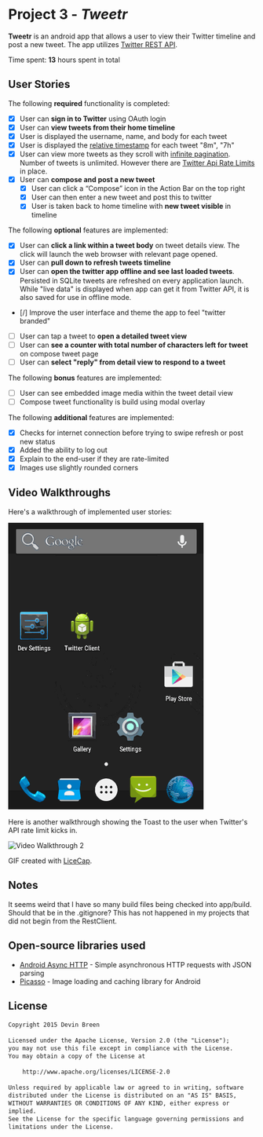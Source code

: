 # Project 3 - *Tweetr*

**Tweetr** is an android app that allows a user to view their Twitter timeline and post a new tweet. The app utilizes [Twitter REST API](https://dev.twitter.com/rest/public).

Time spent: **13** hours spent in total

## User Stories

The following **required** functionality is completed:

* [x]	User can **sign in to Twitter** using OAuth login
* [x]	User can **view tweets from their home timeline**
  * [x] User is displayed the username, name, and body for each tweet
  * [x] User is displayed the [relative timestamp](https://gist.github.com/nesquena/f786232f5ef72f6e10a7) for each tweet "8m", "7h"
  * [x] User can view more tweets as they scroll with [infinite pagination](http://guides.codepath.com/android/Endless-Scrolling-with-AdapterViews). Number of tweets is unlimited.
    However there are [Twitter Api Rate Limits](https://dev.twitter.com/rest/public/rate-limiting) in place.
* [x] User can **compose and post a new tweet**
  * [x] User can click a “Compose” icon in the Action Bar on the top right
  * [x] User can then enter a new tweet and post this to twitter
  * [x] User is taken back to home timeline with **new tweet visible** in timeline

The following **optional** features are implemented:

* [x] User can **click a link within a tweet body** on tweet details view. The click will launch the web browser with relevant page opened.
* [x] User can **pull down to refresh tweets timeline**
* [x] User can **open the twitter app offline and see last loaded tweets**. Persisted in SQLite tweets are refreshed on every application launch. While "live data" is displayed when app can get it from Twitter API, it is also saved for use in offline mode.
* [/] Improve the user interface and theme the app to feel "twitter branded"
* [ ] User can tap a tweet to **open a detailed tweet view**
* [ ] User can **see a counter with total number of characters left for tweet** on compose tweet page
* [ ] User can **select "reply" from detail view to respond to a tweet**

The following **bonus** features are implemented:

* [ ] User can see embedded image media within the tweet detail view
* [ ] Compose tweet functionality is build using modal overlay

The following **additional** features are implemented:

* [x] Checks for internet connection before trying to swipe refresh or post new status
* [x] Added the ability to log out
* [x] Explain to the end-user if they are rate-limited
* [x] Images use slightly rounded corners

## Video Walkthroughs

Here's a walkthrough of implemented user stories:

<img src='https://github.com/ometa/codepath-week3-project/blob/master/demo/walkthrough.gif' title='Video Walkthrough 1' width='' alt='Video Walkthrough 1' />

Here is another walkthrough showing the Toast to the user when Twitter's
API rate limit kicks in.

<img src='https://github.com/ometa/codepath-week3-project/blob/master/demo/walkthrough2.gif' title='Video Walkthrough 2' width='' alt='Video Walkthrough 2' />

GIF created with [LiceCap](http://www.cockos.com/licecap/).

## Notes

It seems weird that I have so many build files being checked into app/build. Should that be in the .gitignore?  This has not happened in my projects that did not begin from the RestClient.

## Open-source libraries used

- [Android Async HTTP](https://github.com/loopj/android-async-http) - Simple asynchronous HTTP requests with JSON parsing
- [Picasso](http://square.github.io/picasso/) - Image loading and caching library for Android

## License

    Copyright 2015 Devin Breen
    
    Licensed under the Apache License, Version 2.0 (the "License");
    you may not use this file except in compliance with the License.
    You may obtain a copy of the License at

        http://www.apache.org/licenses/LICENSE-2.0

    Unless required by applicable law or agreed to in writing, software
    distributed under the License is distributed on an "AS IS" BASIS,
    WITHOUT WARRANTIES OR CONDITIONS OF ANY KIND, either express or implied.
    See the License for the specific language governing permissions and
    limitations under the License.
